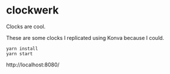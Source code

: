 # clockwerk

Clocks are cool.

These are some clocks I replicated using Konva because I could.

```
yarn install
yarn start
```

http://localhost:8080/
